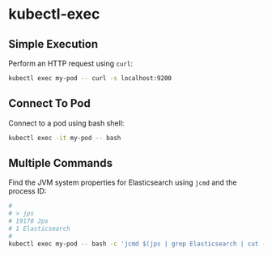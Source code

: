 # kubectl-exec

## Simple Execution

Perform an HTTP request using `curl`:

```sh
kubectl exec my-pod -- curl -s localhost:9200
```

## Connect To Pod

Connect to a pod using bash shell:

```sh
kubectl exec -it my-pod -- bash
```

## Multiple Commands

Find the JVM system properties for Elasticsearch using `jcmd` and the process ID:

```sh
#
# > jps
# 19170 Jps
# 1 Elasticsearch
#
kubectl exec my-pod -- bash -c 'jcmd $(jps | grep Elasticsearch | cut -d " " -f 1) VM.system_properties'
```
